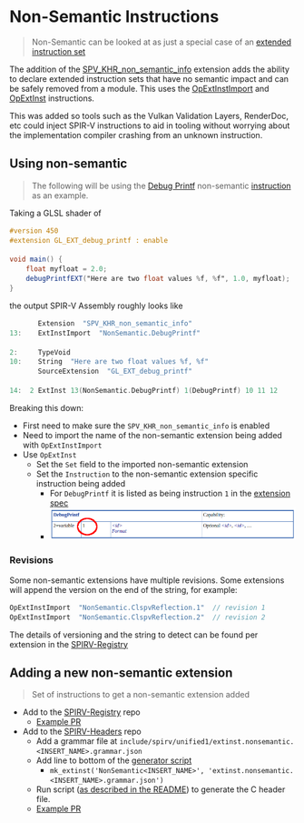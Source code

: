# Non-Semantic Instructions

> Non-Semantic can be looked at as just a special case of an [extended instruction set](./extended_instruction_sets.md)

The addition of the [SPV_KHR_non_semantic_info](http://htmlpreview.github.io/?https://github.com/KhronosGroup/SPIRV-Registry/blob/master/extensions/KHR/SPV_KHR_non_semantic_info.html) extension adds the ability to declare extended instruction sets that have no semantic impact and can be safely removed from a module. This uses the [OpExtInstImport](https://www.khronos.org/registry/spir-v/specs/unified1/SPIRV.html#OpExtInstImport) and [OpExtInst](https://www.khronos.org/registry/spir-v/specs/unified1/SPIRV.html#OpExtInst) instructions.

This was added so tools such as the Vulkan Validation Layers, RenderDoc, etc could inject SPIR-V instructions to aid in tooling without worrying about the implementation compiler crashing from an unknown instruction.

## Using non-semantic

> The following will be using the [Debug Printf](https://vulkan.lunarg.com/doc/sdk/latest/windows/debug_printf.html) non-semantic [instruction](http://htmlpreview.github.io/?https://github.com/KhronosGroup/SPIRV-Registry/blob/master/nonsemantic/NonSemantic.DebugPrintf.html) as an example.

Taking a GLSL shader of

```glsl
#version 450
#extension GL_EXT_debug_printf : enable

void main() {
    float myfloat = 2.0;
    debugPrintfEXT("Here are two float values %f, %f", 1.0, myfloat);
}
```

the output SPIR-V Assembly roughly looks like

```swift
       Extension  "SPV_KHR_non_semantic_info"
13:    ExtInstImport  "NonSemantic.DebugPrintf"

2:     TypeVoid
10:    String  "Here are two float values %f, %f"
       SourceExtension  "GL_EXT_debug_printf"

14:  2 ExtInst 13(NonSemantic.DebugPrintf) 1(DebugPrintf) 10 11 12
```

Breaking this down:

- First need to make sure the `SPV_KHR_non_semantic_info` is enabled
- Need to import the name of the non-semantic extension being added with `OpExtInstImport`
- Use `OpExtInst`
    - Set the `Set` field to the imported non-semantic extension
    - Set the `Instruction` to the non-semantic extension specific instruction being added
        - For `DebugPrintf` it is listed as being instruction `1` in the [extension spec](http://htmlpreview.github.io/?https://github.com/KhronosGroup/SPIRV-Registry/blob/master/extensions/KHR/SPV_KHR_non_semantic_info.html)
        - ![nonsemantic_debugprintf.png](../images/nonsemantic_debugprintf.png)

### Revisions

Some non-semantic extensions have multiple revisions. Some extensions will append the version on the end of the string, for example:

```swift
OpExtInstImport  "NonSemantic.ClspvReflection.1"  // revision 1
OpExtInstImport  "NonSemantic.ClspvReflection.2"  // revision 2
```

The details of versioning and the string to detect can be found per extension in the [SPIRV-Registry](https://github.com/KhronosGroup/SPIRV-Registry/tree/main/nonsemantic)

## Adding a new non-semantic extension

> Set of instructions to get a non-semantic extension added

- Add to the [SPIRV-Registry](https://github.com/KhronosGroup/SPIRV-Registry/tree/master/nonsemantic) repo
    - [Example PR](https://github.com/KhronosGroup/SPIRV-Registry/pull/61/files)
- Add to the [SPIRV-Headers](https://github.com/KhronosGroup/SPIRV-Headers) repo
    - Add a grammar file at `include/spirv/unified1/extinst.nonsemantic.<INSERT_NAME>.grammar.json`
    - Add line to bottom of the [generator script](https://github.com/KhronosGroup/SPIRV-Headers/blob/master/tools/buildHeaders/bin/makeExtinstHeaders.py)
        - `mk_extinst('NonSemantic<INSERT_NAME>', 'extinst.nonsemantic.<INSERT_NAME>.grammar.json')`
    - Run script ([as described in the README](https://github.com/KhronosGroup/SPIRV-Headers#generating-c-headers-for-extended-instruction-sets)) to generate the C header file.
    - [Example PR](https://github.com/KhronosGroup/SPIRV-Headers/pull/145/files)